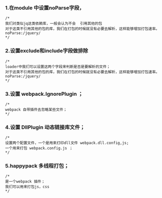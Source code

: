 ### 1.在module 中设置noParse字段，
```ecmascript 6
/*
我们对类似jq这类依赖库，一般会认为不会  引用其他的包
对于这类不引用其他的包的库，我们在打包的时候就没有必要去解析，这样能够增加打包速率。
noParse:/jquery/
*/

```
### 2.设置exclude和include字段做排除
```ecmascript 6
/*
loader中我们可以设置这两个字段来判断是否是要解析的文件；
对于这类不引用其他的包的库，我们在打包的时候就没有必要去解析，这样能够增加打包速率。
noParse:/jquery/
*/
```
### 3.设置 webpack.IgnorePlugin ； 
```ecmascript 6
/*
webpack 自带插件去忽略某些文件；
*/
```
### 4.设置 DllPlugin 动态链接库文件；
```ecmascript 6
/*
设置两个配置文件，一个是用来打印dll文件 webpack.dll.config,js;
一个用来打包 webpack.config.js ；
*/
```
### 5.happypack 多线程打包；
```ecmascript 6
/*
是一个webpack 插件；
我们可以用来打包js，css 
*/
```
